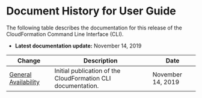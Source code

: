 # Document History for User Guide<a name="doc-history"></a>

The following table describes the documentation for this release of the CloudFormation Command Line Interface \(CLI\)\.
+ **Latest documentation update:** November 14, 2019

| Change | Description | Date |
| --- |--- |--- |
| [General Availability](#doc-history) | Initial publication of the CloudFormation CLI documentation\. | November 14, 2019 |
